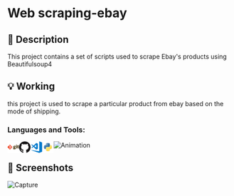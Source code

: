 # Web scraping-ebay

<!--- Replace <OWNER> with your Github Username and <REPOSITORY> with the name of your repository. -->
<!--- You can find both of these in the url bar when you open your repository in github. -->



## :scroll: Description
<!--- Describe your app in one or two sentences -->
This project contains a set of scripts used to scrape Ebay's products using Beautifulsoup4

## :bulb: Working
this project is used to scrape a particular product from ebay based on the mode of shipping.

### Languages and Tools:
<img align="left" alt="Git" width="26px" src="https://raw.githubusercontent.com/github/explore/80688e429a7d4ef2fca1e82350fe8e3517d3494d/topics/git/git.png" />
<img align="left" alt="GitHub" width="26px" src="https://raw.githubusercontent.com/github/explore/78df643247d429f6cc873026c0622819ad797942/topics/github/github.png" />
<img align="left" alt="Visual Studio Code" width="26px" src="https://raw.githubusercontent.com/github/explore/80688e429a7d4ef2fca1e82350fe8e3517d3494d/topics/visual-studio-code/visual-studio-code.png"/>
<img align="left" alt="Python" width="26px" src="https://raw.githubusercontent.com/github/explore/78df643247d429f6cc873026c0622819ad797942/topics/python/python.png" />





![Animation](https://user-images.githubusercontent.com/64559017/118860009-818f8980-b8f8-11eb-9ad0-85802db663fd.gif)
## :camera_flash: Screenshots
<!-- You can add more screenshots here if you like -->
![Capture](https://user-images.githubusercontent.com/64559017/118857222-6ec78580-b8f5-11eb-9e1f-2a4991169592.PNG)



